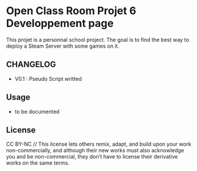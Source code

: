 # Open Class Room Projet 6 Developpement page

This projet is a personnal school project. The goal is to find the best way to deploy a Steam Server with some games on it.

## CHANGELOG

*   V0.1 : Pseudo Script writted

## Usage

* to be documented


## License

CC BY-NC //
This license lets others remix, adapt, and build upon your work non-commercially, and although their new works must also acknowledge you and be non-commercial, they don’t have to license their derivative works on the same terms.

